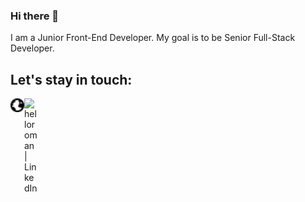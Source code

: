 ### Hi there 👋
I am a Junior Front-End Developer. My goal is to be Senior Full-Stack Developer. 

## Let's stay in touch:
[<img align="left" alt="nowakowskiweb.dev" width="22px" src="https://raw.githubusercontent.com/iconic/open-iconic/master/svg/globe.svg" />][website]
[<img align="left" alt="helloroman | LinkedIn" width="22px" src="https://cdn.jsdelivr.net/npm/simple-icons@v3/icons/linkedin.svg" />][linkedin]
<br />
<br />


[website]: https://www.nowakowskiweb.dev/
[linkedin]: https://www.linkedin.com/in/nowakowskiwebdev/

<!--
**NowakowskiWebDev/nowakowskiwebdev** is a ✨ _special_ ✨ repository because its `README.md` (this file) appears on your GitHub profile.





- 🔭 I’m currently working on ...
- 🌱 I’m currently learning ...
- 👯 I’m looking to collaborate on ...
- 🤔 I’m looking for help with ...
- 💬 Ask me about ...
- 📫 How to reach me: ...
- 😄 Pronouns: ...
- ⚡ Fun fact: ...
-->
